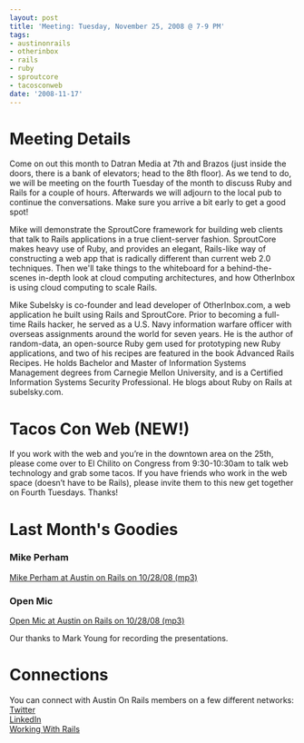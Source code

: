 ```yaml
---
layout: post
title: 'Meeting: Tuesday, November 25, 2008 @ 7-9 PM'
tags:
- austinonrails
- otherinbox
- rails
- ruby
- sproutcore
- tacosconweb
date: '2008-11-17'
---
```

# Meeting Details

Come on out this month to Datran Media at 7th and Brazos (just inside the doors, there is a bank of elevators; head to the 8th floor). As we tend to do, we will be meeting on the fourth Tuesday of the month to discuss Ruby and Rails for a couple of hours. Afterwards we will adjourn to the local pub to continue the conversations. Make sure you arrive a bit early to get a good spot!

Mike will demonstrate the SproutCore framework for building web clients that talk to Rails applications in a true client-server fashion. SproutCore makes heavy use of Ruby, and provides an elegant, Rails-like way of constructing a web app that is radically different than current web 2.0 techniques. Then we'll take things to the whiteboard for a behind-the-scenes in-depth look at cloud computing architectures, and how OtherInbox is using cloud computing to scale Rails.

Mike Subelsky is co-founder and lead developer of OtherInbox.com, a web application he built using Rails and SproutCore. Prior to becoming a full-time Rails hacker, he served as a U.S. Navy information warfare officer with overseas assignments around the world for seven years. He is the author of random-data, an open-source Ruby gem used for prototyping new Ruby applications, and two of his recipes are featured in the book Advanced Rails Recipes. He holds Bachelor and Master of Information Systems Management degrees from Carnegie Mellon University, and is a Certified Information Systems Security Professional. He blogs about Ruby on Rails at subelsky.com.

# Tacos Con Web (NEW!)

If you work with the web and you’re in the downtown area on the 25th, please come over to El Chilito on Congress from 9:30-10:30am to talk web technology and grab some tacos. If you have friends who work in the web space (doesn’t have to be Rails), please invite them to this new get together on Fourth Tuesdays. Thanks!

# Last Month's Goodies
 
 
### Mike Perham
  [Mike Perham at Austin on Rails on 10/28/08 (mp3)](https://github.com/austinonrails/Meetings/raw/master/2008/Mike_Perham_AOR_10-28-2008.mp3) 
### Open Mic
  [Open Mic at Austin on Rails on 10/28/08 (mp3)](https://github.com/austinonrails/Meetings/raw/master/2008/Open_Mic_AOR_10-28-2008.mp3) 

Our thanks to Mark Young for recording the presentations.

# Connections

You can connect with Austin On Rails members on a few different networks:  
 [Twitter](http://twitter.com/austinonrails)  
 [LinkedIn](http://www.linkedin.com/groups?gid=37006)  
 [Working With Rails](http://www.workingwithrails.com/group/4451-austin-on-rails)

